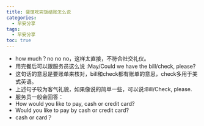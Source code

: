 ```yaml
---
title: 餐馆吃完饭结账怎么说
categories:
  - 早安分享
tags:
  - 早安分享
toc: true 
---
```




- how much？no no no，这样太直接，不符合社交礼仪。
- 用完餐后可以跟服务员这么说 :May/Could we have the bill/check, please?
- 这句话的意思是要账单来核对，bill和check都有账单的意思，check多用于美式英语。
- 上述句子较为客气礼貌，如果像说的简单一些，可以说:Bill/Check, please.
- 服务员一般会回答：
- How would you like to pay, cash or credit card?
- Would you like to pay by cash or credit card?
- cash or card？